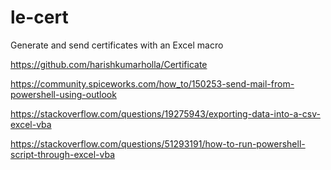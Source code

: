 # le-cert
Generate and send certificates with an Excel macro

https://github.com/harishkumarholla/Certificate

https://community.spiceworks.com/how_to/150253-send-mail-from-powershell-using-outlook

https://stackoverflow.com/questions/19275943/exporting-data-into-a-csv-excel-vba

https://stackoverflow.com/questions/51293191/how-to-run-powershell-script-through-excel-vba
